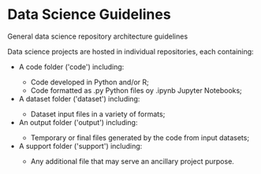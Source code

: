 # Data Science Guidelines
<p>General data science repository architecture guidelines</p>
<p>Data science projects are hosted in individual repositories, each containing:</p>
	<ul>
	<li>A code folder ('code') including:</li>
		<ul>
		<li>Code developed in Python and/or R;</li>
		<li>Code formatted as .py Python files oy .ipynb Jupyter Notebooks;</li>
		</ul>
	<li>A dataset folder ('dataset') including:</li>
		<ul>
		<li>Dataset input files in a variety of formats;</li>
		</ul>
	<li>An output folder ('output') including:</li>
		<ul>
		<li>Temporary or final files generated by the code from input datasets;</li>
		</ul>
	<li>A support folder ('support') including:</li>
		<ul>
		<li>Any additional file that may serve an ancillary project purpose.</li>
		</ul>
	</ul>
